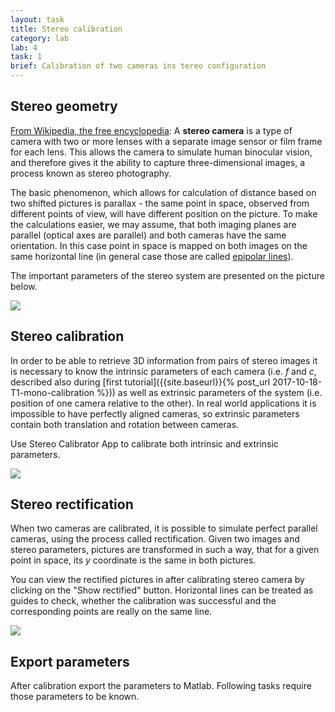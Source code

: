 ```yaml
---
layout: task
title: Stereo calibration
category: lab
lab: 4
task: 1
brief: Calibration of two cameras ins tereo configuration
---
```



## Stereo geometry

[From Wikipedia, the free encyclopedia](https://en.wikipedia.org/wiki/Stereo_camera): 
A __stereo camera__ is a type of camera with two or more lenses with a separate image 
sensor or film frame for each lens. This allows the camera to simulate human binocular 
vision, and therefore gives it the ability to capture three-dimensional images, 
a process known as stereo photography. 

The basic phenomenon, which allows for calculation of distance based on two shifted 
pictures is parallax - the same point in space, observed from different points of 
view, will have different position on the picture. To make the calculations easier, 
we may assume, that both imaging planes are parallel (optical axes are parallel) 
and both cameras have the same orientation. In this case point in space is mapped on 
both images on the same horizontal line (in general case those are called [epipolar 
lines](https://en.wikipedia.org/wiki/Epipolar_geometry)).

The important parameters of the stereo system are presented on the picture below.

![]({{site.baseurl}}/public/l4/stereo-geom.jpg)

## Stereo calibration

In order to be able to retrieve 3D information from pairs of stereo images it is 
necessary to know the intrinsic parameters of each camera (i.e. _f_ and _c_, described 
also during [first tutorial]({{site.baseurl}}{% post_url 2017-10-18-T1-mono-calibration %}))
as well as extrinsic parameters of the system (i.e. position of one camera relative
to the other). In real world applications it is impossible to have perfectly aligned cameras,
so extrinsic parameters contain both translation and rotation between cameras.

Use Stereo Calibrator App to calibrate both intrinsic and extrinsic parameters.

![]({{site.baseurl}}/public/l4/calib_1.jpg)

## Stereo rectification

When two cameras are calibrated, it is possible to simulate perfect parallel cameras, 
using the process called rectification. Given two images and stereo parameters,
pictures are transformed in such a way, that for a given point in space, its _y_ coordinate 
is the same in both pictures.

You can view the rectified pictures in after calibrating stereo camera by clicking
on the "Show rectified" button. Horizontal lines can be treated as guides to check,
whether the calibration was successful and the corresponding points are really 
on the same line.

![]({{site.baseurl}}/public/l4/calib_2.jpg)

## Export parameters

After calibration export the parameters to Matlab. Following tasks require those 
parameters to be known.
